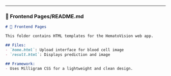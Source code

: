 
---

### 📁 Frontend Pages/README.md
```markdown
# 🎨 Frontend Pages

This folder contains HTML templates for the HematoVision web app.

## Files:
- `home.html`: Upload interface for blood cell image
- `result.html`: Displays prediction and image

## Framework:
- Uses Milligram CSS for a lightweight and clean design.
